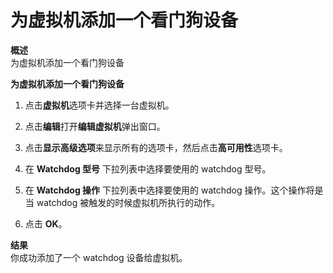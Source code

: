 # 为虚拟机添加一个看门狗设备

**概述**<br/>
为虚拟机添加一个看门狗设备

**为虚拟机添加一个看门狗设备**

1. 点击**虚拟机**选项卡并选择一台虚拟机。

2. 点击**编辑**打开**编辑虚拟机**弹出窗口。

3. 点击**显示高级选项**来显示所有的选项卡，然后点击**高可用性**选项卡。

4. 在 **Watchdog 型号** 下拉列表中选择要使用的 watchdog 型号。

5. 在 **Watchdog 操作** 下拉列表中选择要使用的 watchdog 操作。这个操作将是当 watchdog 被触发的时候虚拟机所执行的动作。

6. 点击 **OK**。


**结果**<br/>
你成功添加了一个 watchdog 设备给虚拟机。
